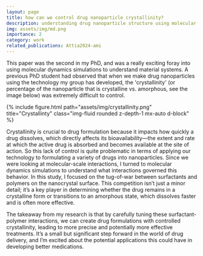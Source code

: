```yaml
---
layout: page
title: how can we control drug nanoparticle crystallinity? 
description: understanding drug nanoparticle structure using molecular simulations
img: assets/img/md.png
importance: 2
category: work
related_publications: Attia2024-ami
---
```


This paper was the second in my PhD, and was a really exciting foray into using molecular dynamics simulations to understand material systems. A previous PhD student had observed that when we make drug nanoparticles using the technology my group has developed, the 'crystallinity' (or percentage of the nanoparticle that is crystalline vs. amorphous, see the image below) was extremely difficult to control. 

{% include figure.html path="assets/img/crystallinity.png" title="Crystallinty" class="img-fluid rounded z-depth-1 mx-auto d-block" %}


Crystallinity is crucial to drug formulation because it impacts how quickly a drug dissolves, which directly affects its bioavailability—the extent and rate at which the active drug is absorbed and becomes available at the site of action. So this lack of control is quite problematic in terms of applying our technology to formulating a variety of drugs into nanoparticles. Since we were looking at molecular-scale interactions, I turned to molecular dynamics simulations to understand what interactions governed this behavior. In this study, I focused on the tug-of-war between surfactants and polymers on the nanocrystal surface. This competition isn’t just a minor detail; it’s a key player in determining whether the drug remains in a crystalline form or transitions to an amorphous state, which dissolves faster and is often more effective.

The takeaway from my research is that by carefully tuning these surfactant-polymer interactions, we can create drug formulations with controlled crystallinity, leading to more precise and potentially more effective treatments. It’s a small but significant step forward in the world of drug delivery, and I’m excited about the potential applications this could have in developing better medications.
